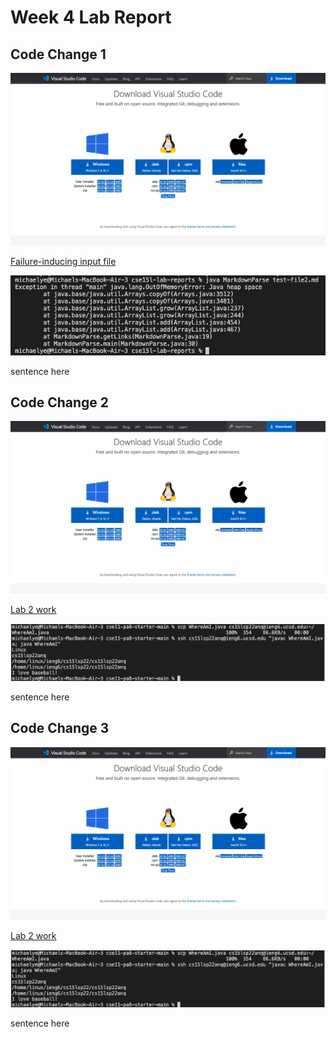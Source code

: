 # Week 4 Lab Report

## Code Change 1

![Image](VScodedownload.png)

[Failure-inducing input file](https://github.com/MichaelYe48/markdown-parser/blob/main/test-file2.md)

![Image](firsterror.png)

sentence here

## Code Change 2

![Image](VScodedownload.png)

[Lab 2 work](lab-report-1-week-2.md)

![Image](optimizedrun.png)

sentence here

## Code Change 3

![Image](VScodedownload.png)

[Lab 2 work](lab-report-1-week-2.md)

![Image](optimizedrun.png)

sentence here